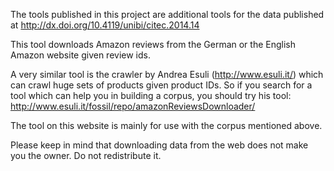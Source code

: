 The tools published in this project are additional tools for the data published at
http://dx.doi.org/10.4119/unibi/citec.2014.14

This tool downloads Amazon reviews from the German or the English Amazon website given review ids.

A very similar tool is the crawler by Andrea Esuli (http://www.esuli.it/) which can crawl huge sets of products given product IDs. So if you search for a tool which can help you in building a corpus, you should try his tool: http://www.esuli.it/fossil/repo/amazonReviewsDownloader/

The tool on this website is mainly for use with the corpus mentioned above.


Please keep in mind that downloading data from the web does not make you the owner. Do not redistribute it.